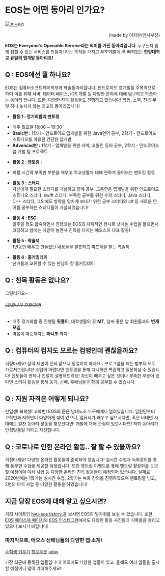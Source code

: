 # EOS는 어떤 동아리 인가요?

![포스터1](https://user-images.githubusercontent.com/20750910/109385798-c4654500-7939-11eb-9610-b1dd0ba97c81.png)

<p style="text-align:right;">(made by 이지원/인사부장)</p>

<b>EOS는 Everyone's Openable Service라는 의미를 가진 동아리입니다. </b> 누구든지 쉽게 접할 수 있는 서비스를 만들자! 라는 목적을 가지고 APP개발에 푹 빠져있는 <b>한양대학교 유일의 앱개발 동아리죠!</b> 

## Q : EOS에선 뭘 하나요?
EOS는 컴퓨터소프트웨어학부의 학술동아리입니다. 안드로이드 앱개발을 주목적으로 하며 이를 위해 서버, 데이터 베이스, iOS 개발 등 다양한 분야에 대해 탐구하고 학습하는 동아리 입니다. 또한, 다양한 친목 활동들도 진행하고 있습니다! 학업, 스펙, 친목 무엇 하나 놓치지 않는 최고의 동아리입니다!

+ <b>활동 1 : 정기회합과 멘토링</b><br>
- 매주 월요일 18:00 ~ 19:30
- <b>Basic반 : </b>1학기 - 안드로이드 앱개발을 위한 Java언어 공부, 2학기 - 안드로이드 스튜디오를 이용한 간단한 앱개발
- <b>Advenced반 : </b>1학기 - 앱개발을 위한 서버, 코틀린 등의 공부, 2학기 - 안드로이드 앱 개발 팀 프로젝트

+ <b>활동 2 : 멘토링 : </b><br>
- 회합 시간의 부족한 부분을 채우고 학교생활에 대해 편하게 물어보는 멘토링 활동

+ <b>활동 3 : 스터디</b><br>
자신에게 필요한 스터디를 개설하고 함께 공부.
그동안은 앱개발을 위한 안드로이드 스튜디오 스터디, swift 스터디, 부족한 공부를 위한 수학 스터디, Java 스터디, C++ 스터디, 그외에도 방학을 알차게 보내기 위한 공부 스터디와 c# 등 새로운 언어를 공부하는 스터디들이 개설되었습니다!

+ <b>활동 4 : ESC</b><br>
일주일 정도 합숙하면서 진행되는 EOS의 자체적인 행사로 낮에는 수업을 들으면서 코딩하고 밤에는 다같이 놀면서 친목을 다지는 에오스의 대표 활동!

+ <b>활동 5 : 학술제</b><br>
1년동안 배우고 만들었던 내용들을 발표하고 피드백을 받는 학술제

+ <b>활동 6 : 홈커밍데이</b><br>
선배들과 교류할 수 있는 만남의 장 홈커밍데이

## Q : 친목 활동은 없나요?

그럴리가요~ 
###### ~~(코로나가 진정되면)~~ 
- 매주 정기회합 중 진행될 <b>뒷풀이</b>, 대학생활의 꽃 <b>MT</b>, 날씨 좋은 날 회원들과의 <b>번개 모임</b>, 
- 마음이 따듯해지는 <b>마니또</b> 까지!

## Q : 컴퓨터의 컴자도 모르는 컴맹인데 괜찮을까요?

걱정마세요! 실력 제한이 전혀 없으니 망설이지 마세요~ 프로그램을 까는 법부터 모두 가르쳐드립니다! 수업이 어렵다면 멘토링을 통해 다시하번 복습하고 질문하실 수 있습니다! 멘토들이 언제나 친절히 설명해드려요! 자신이 배우고 싶은 것이나 부족한 부분이 있다면 스터디 활동을 통해 동기, 선배, 후배님들과 함께 공부할 수 있습니다. 

## Q : 지원 자격은 어떻게 되나요?

신입생! 복학생! 고학번! EOS의 문은 남녀노소 누구에게나 열려있습니다. 임원단부터 고학번과 저학번이 다양하게 섞여 있으니, 컴퓨터가 배우고 싶으시다면, 혹은 비대면 시대에도 알찬 동아리 활동을 찾으신다면! 개발에 대해 관심이 있으시다면! 저희 동아리가 안성맞춤일 거라고 자신합니다.

## Q : 코로나로 인한 온라인 활동.. 잘 할 수 있을까요?

걱정마세요! 다양한 온라인 활동들이 준비되어 있습니다! 
실시간 수업과 녹화강의를 통해 풍부한 수업을 제공할 예정입니다. 또한 멘토링  이벤트를 통해 멘토링 활성화를 도모할 예정이며 야식 사업 등 다양한 온라인 친목 활동들이 예정되어 있습니다. 실제로 2020년에는 1학기는 실시간 수업, 2학기는 녹화 강의를 진행하였으며 멘토링별 빙고, 2번의 야식 사업 등 다양한 활동을 하였습니다!

## 지금 당장 EOS에 대해 알고 싶으시면?

저희 사이트인 [hyu-eos tistory.](https://hyu-eos.tistory.com/category)을 보시면 EOS의 발자취를 보실 수 있습니다.
또한 [EOS 페이스북 페이지](https://www.facebook.com/EveryonesOpenableService/)와 [EOS 인스타그램](https://www.instagram.com/hyu_eos/)에서도 다양한 활동 사진들과 기록들을 올리고 있으니 보시기 바랍니다!

### 마지막으로, 에오스 선배님들의 다양한 앱 소개!

[수험생 키우기](https://play.google.com/store/apps/details?id=chajunkyu.firstrelease.suheomsaeng20)
[헬로우봇](https://play.google.com/store/apps/details?id=chajunkyu.firstrelease.suheomsaeng20)
[uday](https://play.google.com/store/apps/details?id=com.jinypp)

가장 최근에 등록된 앱들입니다! 이외에도 다양한 앱들이 있고, 올해도 여러 앱들을 출시할 예정이니 많이 기대해주세요!
